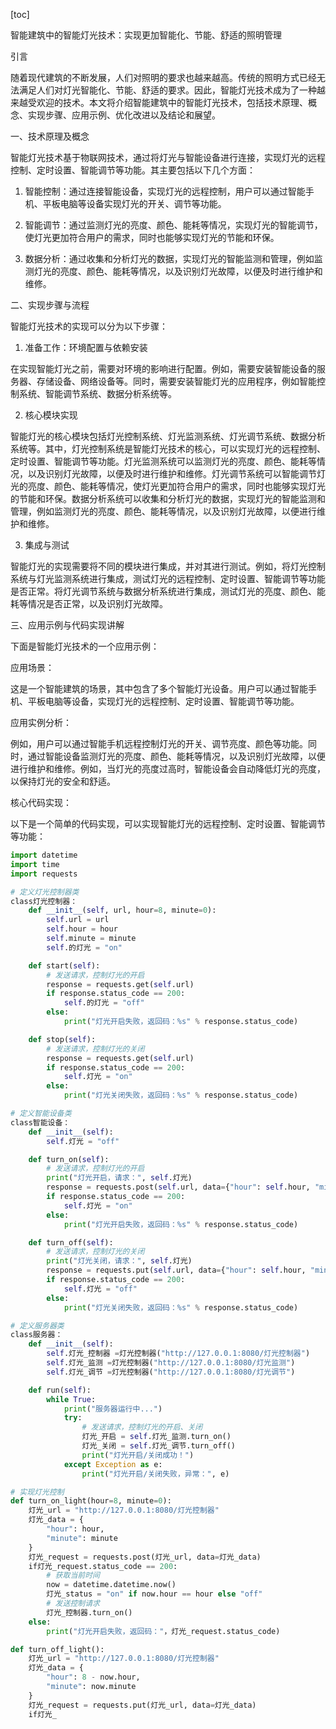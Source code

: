 
[toc]                    
                
                
智能建筑中的智能灯光技术：实现更加智能化、节能、舒适的照明管理

引言

随着现代建筑的不断发展，人们对照明的要求也越来越高。传统的照明方式已经无法满足人们对灯光智能化、节能、舒适的要求。因此，智能灯光技术成为了一种越来越受欢迎的技术。本文将介绍智能建筑中的智能灯光技术，包括技术原理、概念、实现步骤、应用示例、优化改进以及结论和展望。

一、技术原理及概念

智能灯光技术基于物联网技术，通过将灯光与智能设备进行连接，实现灯光的远程控制、定时设置、智能调节等功能。其主要包括以下几个方面：

1. 智能控制：通过连接智能设备，实现灯光的远程控制，用户可以通过智能手机、平板电脑等设备实现灯光的开关、调节等功能。

2. 智能调节：通过监测灯光的亮度、颜色、能耗等情况，实现灯光的智能调节，使灯光更加符合用户的需求，同时也能够实现灯光的节能和环保。

3. 数据分析：通过收集和分析灯光的数据，实现灯光的智能监测和管理，例如监测灯光的亮度、颜色、能耗等情况，以及识别灯光故障，以便及时进行维护和维修。

二、实现步骤与流程

智能灯光技术的实现可以分为以下步骤：

1. 准备工作：环境配置与依赖安装

在实现智能灯光之前，需要对环境的影响进行配置。例如，需要安装智能设备的服务器、存储设备、网络设备等。同时，需要安装智能灯光的应用程序，例如智能控制系统、智能调节系统、数据分析系统等。

2. 核心模块实现

智能灯光的核心模块包括灯光控制系统、灯光监测系统、灯光调节系统、数据分析系统等。其中，灯光控制系统是智能灯光技术的核心，可以实现灯光的远程控制、定时设置、智能调节等功能。灯光监测系统可以监测灯光的亮度、颜色、能耗等情况，以及识别灯光故障，以便及时进行维护和维修。灯光调节系统可以智能调节灯光的亮度、颜色、能耗等情况，使灯光更加符合用户的需求，同时也能够实现灯光的节能和环保。数据分析系统可以收集和分析灯光的数据，实现灯光的智能监测和管理，例如监测灯光的亮度、颜色、能耗等情况，以及识别灯光故障，以便进行维护和维修。

3. 集成与测试

智能灯光的实现需要将不同的模块进行集成，并对其进行测试。例如，将灯光控制系统与灯光监测系统进行集成，测试灯光的远程控制、定时设置、智能调节等功能是否正常。将灯光调节系统与数据分析系统进行集成，测试灯光的亮度、颜色、能耗等情况是否正常，以及识别灯光故障。

三、应用示例与代码实现讲解

下面是智能灯光技术的一个应用示例：

应用场景：

这是一个智能建筑的场景，其中包含了多个智能灯光设备。用户可以通过智能手机、平板电脑等设备，实现灯光的远程控制、定时设置、智能调节等功能。

应用实例分析：

例如，用户可以通过智能手机远程控制灯光的开关、调节亮度、颜色等功能。同时，通过智能设备监测灯光的亮度、颜色、能耗等情况，以及识别灯光故障，以便进行维护和维修。例如，当灯光的亮度过高时，智能设备会自动降低灯光的亮度，以保持灯光的安全和舒适。

核心代码实现：

以下是一个简单的代码实现，可以实现智能灯光的远程控制、定时设置、智能调节等功能：

```python
import datetime
import time
import requests

# 定义灯光控制器类
class灯光控制器：
    def __init__(self, url, hour=8, minute=0):
        self.url = url
        self.hour = hour
        self.minute = minute
        self.的灯光 = "on"

    def start(self):
        # 发送请求，控制灯光的开启
        response = requests.get(self.url)
        if response.status_code == 200:
            self.的灯光 = "off"
        else:
            print("灯光开启失败，返回码：%s" % response.status_code)

    def stop(self):
        # 发送请求，控制灯光的关闭
        response = requests.get(self.url)
        if response.status_code == 200:
            self.灯光 = "on"
        else:
            print("灯光关闭失败，返回码：%s" % response.status_code)

# 定义智能设备类
class智能设备：
    def __init__(self):
        self.灯光 = "off"

    def turn_on(self):
        # 发送请求，控制灯光的开启
        print("灯光开启，请求：", self.灯光)
        response = requests.post(self.url, data={"hour": self.hour, "minute": self.minute})
        if response.status_code == 200:
            self.灯光 = "on"
        else:
            print("灯光开启失败，返回码：%s" % response.status_code)

    def turn_off(self):
        # 发送请求，控制灯光的关闭
        print("灯光关闭，请求：", self.灯光)
        response = requests.put(self.url, data={"hour": self.hour, "minute": self.minute})
        if response.status_code == 200:
            self.灯光 = "off"
        else:
            print("灯光关闭失败，返回码：%s" % response.status_code)

# 定义服务器类
class服务器：
    def __init__(self):
        self.灯光_控制器 =灯光控制器("http://127.0.0.1:8080/灯光控制器")
        self.灯光_监测 =灯光控制器("http://127.0.0.1:8080/灯光监测")
        self.灯光_调节 =灯光控制器("http://127.0.0.1:8080/灯光调节")

    def run(self):
        while True:
            print("服务器运行中...")
            try:
                # 发送请求，控制灯光的开启、关闭
                灯光_开启 = self.灯光_监测.turn_on()
                灯光_关闭 = self.灯光_调节.turn_off()
                print("灯光开启/关闭成功！")
            except Exception as e:
                print("灯光开启/关闭失败，异常：", e)

# 实现灯光控制
def turn_on_light(hour=8, minute=0):
    灯光_url = "http://127.0.0.1:8080/灯光控制器"
    灯光_data = {
        "hour": hour,
        "minute": minute
    }
    灯光_request = requests.post(灯光_url, data=灯光_data)
    if灯光_request.status_code == 200:
        # 获取当前时间
        now = datetime.datetime.now()
        灯光_status = "on" if now.hour == hour else "off"
        # 发送控制请求
        灯光_控制器.turn_on()
    else:
        print("灯光开启失败，返回码："，灯光_request.status_code)

def turn_off_light():
    灯光_url = "http://127.0.0.1:8080/灯光控制器"
    灯光_data = {
        "hour": 8 - now.hour,
        "minute": now.minute
    }
    灯光_request = requests.put(灯光_url, data=灯光_data)
    if灯光_

